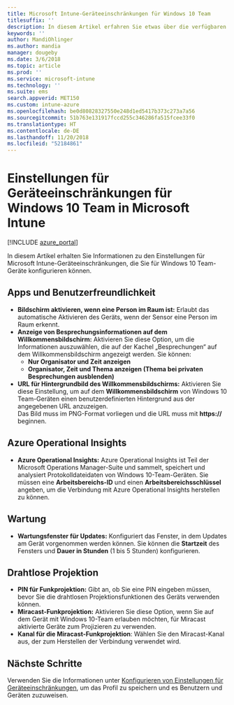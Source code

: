 ```yaml
---
title: Microsoft Intune-Geräteeinschränkungen für Windows 10 Team
titlesuffix: ''
description: In diesem Artikel erfahren Sie etwas über die verfügbaren Geräteeinschränkungen für Windows 10 Team-Geräte.
keywords: ''
author: MandiOhlinger
ms.author: mandia
manager: dougeby
ms.date: 3/6/2018
ms.topic: article
ms.prod: ''
ms.service: microsoft-intune
ms.technology: ''
ms.suite: ems
search.appverid: MET150
ms.custom: intune-azure
ms.openlocfilehash: be0d80828327550e248d1ed5417b373c273a7a56
ms.sourcegitcommit: 51b763e131917fccd255c346286fa515fcee33f0
ms.translationtype: HT
ms.contentlocale: de-DE
ms.lasthandoff: 11/20/2018
ms.locfileid: "52184861"
---
```

# <a name="microsoft-intune-windows-10-team-device-restriction-settings"></a>Einstellungen für Geräteeinschränkungen für Windows 10 Team in Microsoft Intune

[!INCLUDE [azure_portal](./includes/azure_portal.md)]

In diesem Artikel erhalten Sie Informationen zu den Einstellungen für Microsoft Intune-Geräteeinschränkungen, die Sie für Windows 10 Team-Geräte konfigurieren können.


## <a name="apps-and-experience"></a>Apps und Benutzerfreundlichkeit

- **Bildschirm aktivieren, wenn eine Person im Raum ist:** Erlaubt das automatische Aktivieren des Geräts, wenn der Sensor eine Person im Raum erkennt.
- **Anzeige von Besprechungsinformationen auf dem Willkommensbildschirm:** Aktivieren Sie diese Option, um die Informationen auszuwählen, die auf der Kachel „Besprechungen“ auf dem Willkommensbildschirm angezeigt werden. Sie können:
    - **Nur Organisator und Zeit anzeigen**
    - **Organisator, Zeit und Thema anzeigen (Thema bei privaten Besprechungen ausblenden)**
- **URL für Hintergrundbild des Willkommensbildschirms:** Aktivieren Sie diese Einstellung, um auf dem **Willkommensbildschirm** von Windows 10 Team-Geräten einen benutzerdefinierten Hintergrund aus der angegebenen URL anzuzeigen.<br>Das Bild muss im PNG-Format vorliegen und die URL muss mit **https://** beginnen.

## <a name="azure-operational-insights"></a>Azure Operational Insights

- **Azure Operational Insights:** Azure Operational Insights ist Teil der Microsoft Operations Manager-Suite und sammelt, speichert und analysiert Protokolldateidaten von Windows 10-Team-Geräten.
Sie müssen eine **Arbeitsbereichs-ID** und einen **Arbeitsbereichsschlüssel** angeben, um die Verbindung mit Azure Operational Insights herstellen zu können.

## <a name="maintenance"></a>Wartung

- **Wartungsfenster für Updates:** Konfiguriert das Fenster, in dem Updates am Gerät vorgenommen werden können. Sie können die **Startzeit** des Fensters und **Dauer in Stunden** (1 bis 5 Stunden) konfigurieren.

## <a name="wireless-projection"></a>Drahtlose Projektion

- **PIN für Funkprojektion:** Gibt an, ob Sie eine PIN eingeben müssen, bevor Sie die drahtlosen Projektionsfunktionen des Geräts verwenden können.
- **Miracast-Funkprojektion:** Aktivieren Sie diese Option, wenn Sie auf dem Gerät mit Windows 10-Team erlauben möchten, für Miracast aktivierte Geräte zum Projizieren zu verwenden.
- **Kanal für die Miracast-Funkprojektion**: Wählen Sie den Miracast-Kanal aus, der zum Herstellen der Verbindung verwendet wird.


## <a name="next-steps"></a>Nächste Schritte

Verwenden Sie die Informationen unter [Konfigurieren von Einstellungen für Geräteeinschränkungen](device-restrictions-configure.md), um das Profil zu speichern und es Benutzern und Geräten zuzuweisen.
